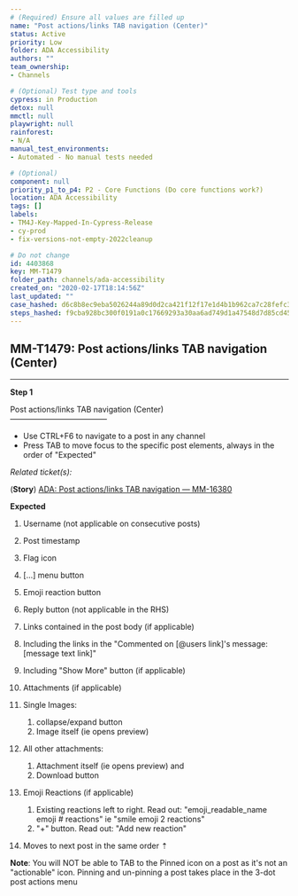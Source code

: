 ```yaml
---
# (Required) Ensure all values are filled up
name: "Post actions/links TAB navigation (Center)"
status: Active
priority: Low
folder: ADA Accessibility
authors: ""
team_ownership: 
- Channels

# (Optional) Test type and tools
cypress: in Production
detox: null
mmctl: null
playwright: null
rainforest: 
- N/A
manual_test_environments: 
- Automated - No manual tests needed

# (Optional)
component: null
priority_p1_to_p4: P2 - Core Functions (Do core functions work?)
location: ADA Accessibility
tags: []
labels: 
- TM4J-Key-Mapped-In-Cypress-Release
- cy-prod
- fix-versions-not-empty-2022cleanup

# Do not change
id: 4403868
key: MM-T1479
folder_path: channels/ada-accessibility
created_on: "2020-02-17T18:14:56Z"
last_updated: ""
case_hashed: d6c8b8ec9eba5026244a89d0d2ca421f12f17e1d4b1b962ca7c28fefc32d185d143f092594e351bb66d670210945d012
steps_hashed: f9cba928bc300f0191a0c17669293a30aa6ad749d1a47548d7d85cd45c67fb4bf91612ec25942b07373af771f110749d
---
```


## MM-T1479: Post actions/links TAB navigation (Center)

---

**Step 1**

Post actions/links TAB navigation (Center)\
–––––––––––––––––––––––––

- Use CTRL+F6 to navigate to a post in any channel
- Press TAB to move focus to the specific post elements, always in the order of "Expected"

_Related ticket(s):_

(**Story**) [ADA: Post actions/links TAB navigation — MM-16380](https://mattermost.atlassian.net/browse/MM-16380)

**Expected**

1. Username (not applicable on consecutive posts)

2. Post timestamp

3. Flag icon

4. \[...] menu button

5. Emoji reaction button

6. Reply button (not applicable in the RHS)

7. Links contained in the post body (if applicable)

8. Including the links in the "Commented on \[@users link]'s message: \[message text link]"

9. Including "Show More" button (if applicable)

10. Attachments (if applicable)

11. Single Images:

    1. collapse/expand button
    2. Image itself (ie opens preview)

12. All other attachments:

    1. Attachment itself (ie opens preview) and
    2. Download button

13. Emoji Reactions (if applicable)

    1. Existing reactions left to right. Read out: "emoji\_readable\_name emoji # reactions" ie "smile emoji 2 reactions"
    2. "+" button. Read out: "Add new reaction"

14. Moves to next post in the same order ⇡

**Note**: You will NOT be able to TAB to the Pinned icon on a post as it's not an "actionable" icon. Pinning and un-pinning a post takes place in the 3-dot post actions menu
